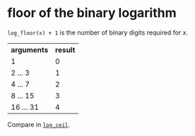 # floor of the binary logarithm

`log_floor(x) + 1` is the number of binary digits required for _x_.

<table>
<tr>
<th>arguments</th>
<th>result</th>
</tr>
<tr>
<td>1</td>
<td>0</td>
</tr>
<tr>
<td>2 ... 3</td>
<td>1</td>
</tr>
<tr>
<td>4 ... 7</td>
<td>2</td>
</tr>
<tr>
<td>8 ... 15</td>
<td>3</td>
</tr>
<tr>
<td>16 ... 31</td>
<td>4</td>
</tr>
</table>

Compare in [`log_ceil`](../log_ceil).
